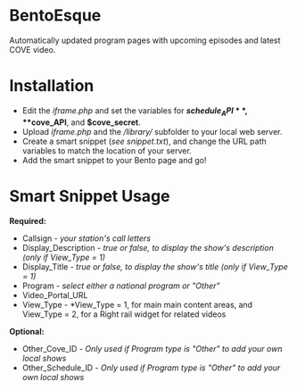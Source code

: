 BentoEsque
==========

Automatically updated program pages with upcoming episodes and latest COVE video.

Installation
============
- Edit the *iframe.php* and set the variables for **$schedule_API**, **$cove_API**, and **$cove_secret**.
- Upload *iframe.php* and the */library/* subfolder to your local web server.
- Create a smart snippet (*see snippet.txt*), and change the URL path variables to match the location of your server.
- Add the smart snippet to your Bento page and go!

Smart Snippet Usage
===================
**Required:**
- Callsign - *your station's call letters*
- Display_Description - *true or false, to display the show's description (only if View_Type = 1)*
- Display_Title - *true or false, to display the show's title (only if View_Type = 1)*
- Program - *select either a national program or "Other"*
- Video_Portal_URL
- View_Type - *View_Type = 1, for main main content areas, and View_Type = 2, for a Right rail widget for related videos

**Optional:**
- Other_Cove_ID - *Only used if Program type is "Other" to add your own local shows*
- Other_Schedule_ID - *Only used if Program type is "Other" to add your own local shows*